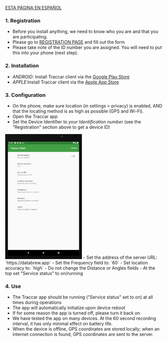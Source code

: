 [ESTA PÁGINA EN ESPAÑOL](phone_documentation_es.md)


### 1. Registration

- Before you install anything, we need to know who you are and that you are participating.
- Please go to [REGISTRATION PAGE](https://datacat.cc/bcv) and fill out the form
- Please take note of the ID number you are assigned. You will need to put this into your phone (next step).

### 2. Installation

- *ANDROID*: Install Traccar client via the [Google Play Store](https://play.google.com/store/apps/details?id=org.traccar.client)
- *APPLE*:Install Traccar client via the [Apple App Store](https://apps.apple.com/us/app/traccar-client/id843156974)

### 3. Configuration

- On the phone, make sure location (in settings > privacy) is enabled, AND that the locating method is as high as possible (GPS and Wi-Fi).
- Open the Traccar app
- Set the Device Identifier to _your Identification number_ (see the "Registration" section above to get a device ID)
<img src="img/a.png" height="400" />
- Set the address of the server URL: `https://databrew.app`
- Set the Frequency field to: `60`
- Set location accuracy to: `high`
- Do not change the Distance or Angles fields
- At the top set "Service status" to on/running

### 4. Use

- The Traccar app should be running ("Service status" set to on) at all times during operations
- The app will automatically initialize upon device reboot
- If for some reason the app is turned off, please turn it back on
- We have tested the app on many devices. At the 60 second recording interval, it has only minimal effect on battery life.
- When the device is offline, GPS coordinates are stored locally; when an internet connection is found, GPS coordinates are sent to the server.
